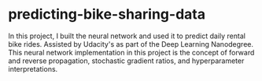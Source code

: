 # predicting-bike-sharing-data
In this project, I built the neural network and used it to predict daily rental bike rides. Assisted by Udacity's as part of the Deep Learning Nanodegree. This neural network implementation in this project is the concept of forward and reverse propagation, stochastic gradient ratios, and hyperparameter interpretations.
